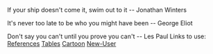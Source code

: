 If your ship doesn't come it, swim out to it
    -- Jonathan Winters 
    
It's never too late to be who you might have been
    -- George Eliot 
    
Don't say you can't until you prove you can't 
    -- Les Paul
Links to use: 
[References](references.html)
[Tables](tables.html)
[Cartoon](cartoons.html)
[New-User](newuser.html)
